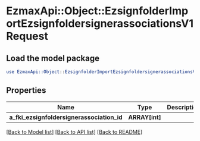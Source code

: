 # EzmaxApi::Object::EzsignfolderImportEzsignfoldersignerassociationsV1Request

## Load the model package
```perl
use EzmaxApi::Object::EzsignfolderImportEzsignfoldersignerassociationsV1Request;
```

## Properties
Name | Type | Description | Notes
------------ | ------------- | ------------- | -------------
**a_fki_ezsignfoldersignerassociation_id** | **ARRAY[int]** |  | 

[[Back to Model list]](../README.md#documentation-for-models) [[Back to API list]](../README.md#documentation-for-api-endpoints) [[Back to README]](../README.md)


